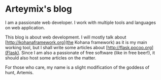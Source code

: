 # Arteymix's  blog

I am a passionate web developer. I work with multiple tools and languages on web application.

This blog is about web development. I will mostly talk about [http://kohanaframework.org](the Kohana framework) as it is my main working tool, but I shall write some articles about [http://flask.pocoo.org](Flask). Since I am also a passionate of free software (like in free beer!), it should also host some articles on the matter.

For those who care, my name is a slight modification of the goddess of hunt, Artemis.